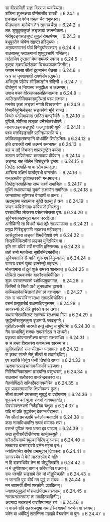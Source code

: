 

  
सा वीरसमिती राज्ञा विरराज व्यवस्थिता।  
शशिना शुभनक्षत्रा पौर्णमासीव शारदी ॥ 6.24.1 ॥   
प्रचचाल च वेगेन त्रस्ता चैव वसुन्धरा।  
पीड्यमाना बलौघेन तेन सागरवर्चसा ॥ 6.24.2 ॥   
ततः शुश्रुवुराक्रुष्टं लङ्कायां काननोकसः।  
भेरीमृदङ्गसङ्घुष्टं तुमुलं रोमहर्षणम् ॥ 6.24.3 ॥   
बभूवुस्तेन घोषेण संहृष्टा हरियूथपाः।  
अमृष्यमाणास्तं घोषं विनेदुर्घोषवत्तरम् ॥ 6.24.4 ॥   
राक्षसास्तु प्लवङ्गानां शुश्रुवुश्चापि गर्जितम्।  
नर्दतामिव दृप्तानां मेघानामम्बरे स्वनम् ॥ 6.24.5 ॥   
दृष्ट्वा दाशरथिर्लङ्कां चित्रध्वजपताकिनीम्।  
जगाम मनसा सीतां दूयमानेन चेतसा ॥ 6.24.6 ॥   
अत्र सा मृगशावाक्षी रावणेनोपरुद्ध्यते।  
अभिभूता ग्रहेणेव लोहिताङ्गेन रोहिणी ॥ 6.24.7 ॥   
दीर्घमुष्णं च निश्वस्य समुद्वीक्ष्य च लक्ष्मणम्।  
उवाच वचनं वीरस्तत्कालहितमात्मनः ॥ 6.24.8 ॥   
आलिखन्तीमिवाकाशमुत्थितां पश्य लक्ष्मण।  
मनसेव कृतां लङ्कां नगाग्रे विश्वकर्मणा ॥ 6.24.9 ॥   
विमानैर्बहुभिर्लङ्का सङ्कीर्णा भुवि राजते।  
विष्णोः पदमिवाकाशं छादितं पाण्डरैर्घनैः ॥ 6.24.10 ॥   
पुष्पितैः शोभिता लङ्का वनैश्चैत्ररथोपमैः।  
नानापतङ्गसङ्घुष्टैः फलपुष्पोपगैः शुभैः ॥ 6.24.11 ॥   
पश्य मत्तविहङ्गानि प्रलीनभ्रमराणि च।  
कोकिलाकुलषण्डानि दोधवीति शिवोऽनिलः ॥ 6.24.12 ॥   
इति दाशरथी रामो लक्ष्मणं समभाषत ॥ 6.24.13 ॥   
बलं च तद्वै विभजन् शास्त्रदृष्टेन कर्मणा।  
शशास कपिसेनाया बलमादाय वीर्यवान् ॥ 6.24.14 ॥   
अङ्गदः सह नीलेन तिष्ठेदुरसि दुर्जयः ॥ 6.24.15 ॥   
तिष्ठेद्वानरवाहिन्या वानरौघसमावृतः।  
आश्रित्य दक्षिणं पार्श्वमृषभो वानरर्षभः ॥ 6.24.16 ॥   
गन्धहस्तीव दुर्धर्षस्तरस्वी गन्धमादनः।  
तिष्ठेद्वानरवाहिन्याः सव्यं पार्श्वं समाश्रितः ॥ 6.24.17 ॥   
मूर्ध्नि स्थास्याम्यहं युक्तो लक्ष्मणेन समन्वितः ॥ 6.24.18 ॥   
जाम्बवांश्च सुषेणश्च वेगदर्शी च वानरः।  
ऋक्षमुख्या महात्मानः कुक्षिं रक्षन्तु ते त्रयः ॥ 6.24.19 ॥   
जघनं कपिसेनायाः कपिराजोऽभिरक्षतु।  
पश्चार्धमिव लोकस्य प्रचेतास्तेजसा वृतः ॥ 6.24.20 ॥   
सुविभक्तमहाव्यूहा महावानररक्षिता।  
अनीकिनी सा विभभौ यथा द्यौः साभ्रसम्प्लवा ॥ 6.24.21 ॥   
प्रगृह्य गिरिशृङ्गाणि महतश्च महीरुहान्।  
आसेदुर्वानरा लङ्कां विमर्दयिषवो रणे ॥ 6.24.22 ॥   
शिखरैर्विकिरामैनां लङ्कां मुष्टिभिरेव वा।  
इति स्म दधिरे सर्वे मनांसि हरिसत्तमाः ॥ 6.24.23 ॥   
ततो रामो महातेजाः सुग्रीवमिदमब्रवीत्।  
सुविभक्तानि सैन्यानि शुक एष विमुच्यताम् ॥ 6.24.24 ॥   
रामस्य वचनं श्रुत्वा वानरेन्द्रो महाबलः।  
मोचयामास तं दूतं शुकं रामस्य शासनात् ॥ 6.24.25 ॥   
मोचितो रामवाक्येन वानरैश्चाभिपीडितः।  
शुकः परमसन्त्रस्तो रक्षोधिपमुपागमत् ॥ 6.24.26 ॥   
किमिमौ ते सितौ पक्षौ लूनपक्षश्च दृश्यसे।  
कच्चिन्नानेकचित्तानां तेषां त्वं वशमागतः ॥ 6.24.27 ॥   
ततः स भयसंविग्नस्तथा राज्ञाऽभिचोदितः।  
वचनं प्रत्युवाचेदं राक्षसाधिपमुत्तमम् ॥ 6.24.28 ॥   
सागरस्योत्तरे तीरे ब्रुवंस्ते वचनं तथा।  
यथासन्देशमक्लिष्टं सान्त्वयं श्लक्ष्णया गिरा ॥ 6.24.29 ॥   
क्रुद्धैस्तैरहमुत्प्लुत्य दृष्टमात्रैः प्लवङ्गमेः।  
गृहीतोऽस्म्यपि चारब्धो हन्तुं लोप्तुं च मुष्टिभिः ॥ 6.24.30 ॥   
नैव सम्भाषितुं शक्याः सम्प्रश्नोऽत्र न लभ्यते।  
प्रकृत्या कोपनास्तीक्ष्णा वानरा राक्षसाधिप ॥ 6.24.31 ॥   
स च हन्ता विराधस्य कबन्धस्य खरस्य च।  
सुग्रीवसहितो रामः सीतायाः पदमागतः ॥ 6.24.32 ॥   
स कृत्वा सागरे सेतुं तीर्त्वा च लवणोदधिम्।  
एष रक्षांसि निर्धूय धन्वी तिष्ठति राघवः ॥ 6.24.33 ॥   
ऋक्षवानरसङ्घानामनीकानि सहस्रशः।  
गिरिमेघनिकाशानां छादयन्ति वसुन्धराम् ॥ 6.24.34 ॥   
राक्षसानां बलौघस्य वानरेन्द्रबलस्य च।  
नैतयोर्विद्यते सन्धिर्देवदानवयोरिव ॥ 6.24.35 ॥   
पुरा प्राकारमायान्ति क्षिप्रमेकतरं कुरु।  
सीतां वाऽस्मै प्रयच्छाशु सुयुद्धं वा प्रदीयताम् ॥ 6.24.36 ॥   
शुकस्य वचनं श्रुत्वा रावणो वाक्यमब्रवीत्।  
रोषसंरक्तनयनो निर्दहन्निव चक्षुषा ॥ 6.24.37 ॥   
यदि मां प्रति युद्ध्येरन् देवगन्धर्वदानवाः।  
नैव सीतां प्रयच्छामि सर्वलोकभयादपि ॥ 6.24.38 ॥   
कदा नामाभिधावन्ति राघवं मामकाः शराः।  
वसन्ते पुष्पितं मत्ता भ्रमरा इव पादपम् ॥ 6.24.39 ॥   
कदा तूणीशयैर्दीप्तैर्गणशः कार्मुकच्युतैः।  
शरैरादीपयाम्येनमुल्काभिरिव कुञ्जरम् ॥ 6.24.40 ॥   
तच्चास्य बलमादास्ये बलेन महता वृतः।  
ज्योतिषामिव सर्वेषां प्रभामुद्यन् दिवाकरः ॥ 6.24.41 ॥   
सागरस्येव मे वेगो मारुतस्येव मे गतिः।  
न हि दाशरथिर्वेद तेन मां योद्धुमिच्छति ॥ 6.24.42 ॥   
न मे तूणीशयान् बाणान् सविषानिव पन्नगान्।  
रामः पश्यति सङ्ग्रामे तेन मां योद्धुमिच्छति ॥ 6.24.43 ॥   
न जानाति पुरा वीर्यं मम युद्धे स राघवः ॥ 6.24.44 ॥   
मम चापमयीं वीणां शरकोणैः प्रवादिताम्।  
ज्याशब्दतुमुलां घोरामार्तभीतमहास्वनाम् ॥ 6.24.45 ॥   
नाराचतलसन्नादां तां ममाहितवाहिनीम्।  
अवगाह्य महारङ्गं वादयिष्याम्यहं रणे ॥ 6.24.46 ॥   
न वासवेनापि सहस्रचक्षुषा यथाऽस्मि शक्यो वरुणेन वा स्वयम्।  
यमेन वा धर्षयितुं शराग्निना महाहवे वैश्रवणेन वा पुनः ॥ 6.24.47 ॥   
